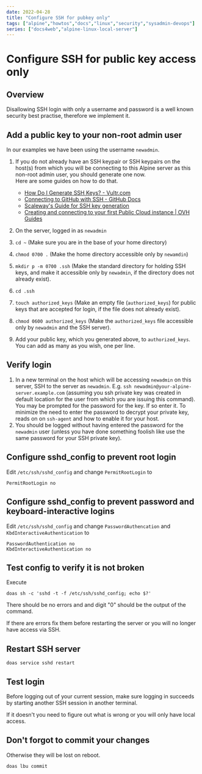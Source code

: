 ```yaml
---
date: 2022-04-28
title: "Configure SSH for pubkey only"
tags: ["alpine","howtos","docs","linux","security","sysadmin-devops"]
series: ["docs4web","alpine-linux-local-server"]
---
```


# Configure SSH for public key access only

## Overview

Disallowing SSH login with only a username and password is a well known security best practise, therefore we implement it.

## Add a public key to your non-root admin user

In our examples we have been using the username `newadmin`.

1. If you do not already have an SSH keypair or SSH keypairs on the host(s) from which you will be connecting to this Alpine server as this non-root admin user, you should generate one now.  
   Here are some guides on how to do that.

    * [How Do I Generate SSH Keys? - Vultr.com](https://www.vultr.com/docs/how-do-i-generate-ssh-keys/)
    * [Connecting to GitHub with SSH - GitHub Docs](https://docs.github.com/en/authentication/connecting-to-github-with-ssh)
    * [Scaleway's Guide for SSH key generation](https://www.scaleway.com/en/docs/console/my-project/how-to/create-ssh-key/)
    * [Creating and connecting to your first Public Cloud instance | OVH Guides](https://docs.ovh.com/gb/en/public-cloud/public-cloud-first-steps/#step-1-creating-ssh-keys)

2. On the server, logged in as `newadmin`
3. `cd ~` (Make sure you are in the base of your home directory)
4. `chmod 0700 .` (Make the home directory accessible only by `newamdin`)
5. `mkdir p -m 0700 .ssh` (Make the standard directory for holding SSH keys, and make it accessible only by `newadmin`, if the directory does not already exist).
6. `cd .ssh`
7. `touch authorized_keys` (Make an empty file (`authorized_keys`) for public keys that are accepted for login, if the file does not already exist).
8. `chmod 0600 authorized_keys` (Make the `authorized_keys` file accessible only by `newadmin` and the SSH server).
9. Add your public key, which you generated above, to `authorized_keys`. You can add as many as you wish, one per line.

## Verify login

1. In a new terminal on the host which will be accessing `newadmin` on this server, SSH to the server as `newadmin`. E.g. `ssh newadmin@your-alpine-server.example.com` (assuming you ssh private key was created in default location for the user from which you are issuing this command). You may be prompted for the password for the key. If so enter it. To minimize the need to enter the password to decrypt your private key, reads on on `ssh-agent` and how to enable it for your host.
2. You should be logged without having entered the password for the `newadmin` user (unless you have done something foolish like use the same password for your SSH private key).

## Configure sshd_config to prevent root login

Edit `/etc/ssh/sshd_config` and change `PermitRootLogin` to

```shell
PermitRootLogin no
```

## Configure sshd_config to prevent password and keyboard-interactive logins

Edit `/etc/ssh/sshd_config` and change `PasswordAuthencation` and `KbdInteractiveAuthentication` to

```shell
PasswordAuthentication no
KbdInteractiveAuthentication no
```

## Test config to verify it is not broken

Execute

```shell
doas sh -c 'sshd -t -f /etc/ssh/sshd_config; echo $?'
```

There should be no errors and and digit "0" should be the output of the command.

If there are errors fix them before restarting the server or you will no longer have access via SSH.

## Restart SSH server

```shell
doas service sshd restart
```

## Test login

Before logging out of your current session, make sure logging in succeeds by starting another SSH session in another terminal.

If it doesn't you need to figure out what is wrong or you will only have local access.

## Don't forgot to commit your changes

Otherwise they will be lost on reboot.

```shell
doas lbu commit
```
